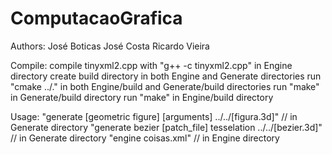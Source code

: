 # ComputacaoGrafica

Authors:
José Boticas
José Costa
Ricardo Vieira

Compile:
compile tinyxml2.cpp with "g++ -c tinyxml2.cpp" in Engine directory
create build directory in both Engine and Generate directories
run "cmake ../." in both Engine/build and Generate/build directories
run "make" in Generate/build directory
run "make" in Engine/build directory

Usage:
"generate [geometric figure] [arguments] ../../[figura.3d]"     // in Generate directory
"generate bezier [patch_file] tesselation ../../[bezier.3d]"    // in Generate directory
"engine coisas.xml"                                             // in Engine directory